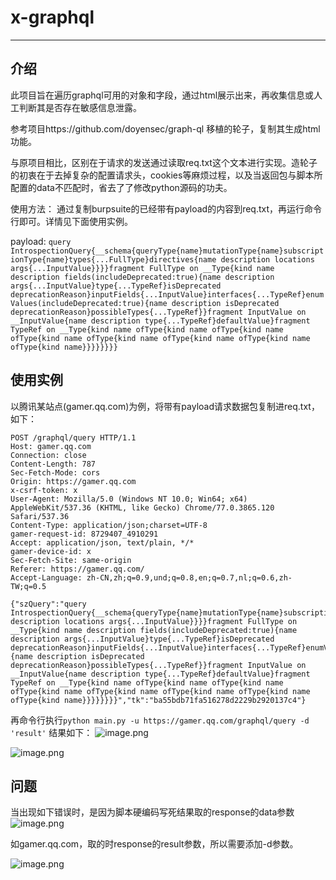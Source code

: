 # x-graphql


--------

## 介绍


此项目旨在遍历graphql可用的对象和字段，通过html展示出来，再收集信息或人工判断其是否存在敏感信息泄露。

参考项目https://github.com/doyensec/graph-ql 移植的轮子，复制其生成html功能。

与原项目相比，区别在于请求的发送通过读取req.txt这个文本进行实现。造轮子的初衷在于去掉复杂的配置请求头，cookies等麻烦过程，以及当返回包与脚本所配置的data不匹配时，省去了了修改python源码的功夫。

使用方法：
通过复制burpsuite的已经带有payload的内容到req.txt，再运行命令行即可。详情见下面使用实例。

payload:
`query IntrospectionQuery{__schema{queryType{name}mutationType{name}subscriptionType{name}types{...FullType}directives{name description locations args{...InputValue}}}}fragment FullType on __Type{kind name description fields(includeDeprecated:true){name description args{...InputValue}type{...TypeRef}isDeprecated deprecationReason}inputFields{...InputValue}interfaces{...TypeRef}enumValues(includeDeprecated:true){name description isDeprecated deprecationReason}possibleTypes{...TypeRef}}fragment InputValue on __InputValue{name description type{...TypeRef}defaultValue}fragment TypeRef on __Type{kind name ofType{kind name ofType{kind name ofType{kind name ofType{kind name ofType{kind name ofType{kind name ofType{kind name}}}}}}}}`


## 使用实例

以腾讯某站点(gamer.qq.com)为例，将带有payload请求数据包复制进req.txt，如下：

```
POST /graphql/query HTTP/1.1
Host: gamer.qq.com
Connection: close
Content-Length: 787
Sec-Fetch-Mode: cors
Origin: https://gamer.qq.com
x-csrf-token: x
User-Agent: Mozilla/5.0 (Windows NT 10.0; Win64; x64) AppleWebKit/537.36 (KHTML, like Gecko) Chrome/77.0.3865.120 Safari/537.36
Content-Type: application/json;charset=UTF-8
gamer-request-id: 8729407_4910291
Accept: application/json, text/plain, */*
gamer-device-id: x
Sec-Fetch-Site: same-origin
Referer: https://gamer.qq.com/
Accept-Language: zh-CN,zh;q=0.9,und;q=0.8,en;q=0.7,nl;q=0.6,zh-TW;q=0.5

{"szQuery":"query IntrospectionQuery{__schema{queryType{name}mutationType{name}subscriptionType{name}types{...FullType}directives{name description locations args{...InputValue}}}}fragment FullType on __Type{kind name description fields(includeDeprecated:true){name description args{...InputValue}type{...TypeRef}isDeprecated deprecationReason}inputFields{...InputValue}interfaces{...TypeRef}enumValues(includeDeprecated:true){name description isDeprecated deprecationReason}possibleTypes{...TypeRef}}fragment InputValue on __InputValue{name description type{...TypeRef}defaultValue}fragment TypeRef on __Type{kind name ofType{kind name ofType{kind name ofType{kind name ofType{kind name ofType{kind name ofType{kind name ofType{kind name}}}}}}}}","tk":"ba55bdb71fa516278d2229b2920137c4"}
```

再命令行执行`python main.py -u https://gamer.qq.com/graphql/query -d 'result'`
结果如下：
![image.png](https://ws1.sinaimg.cn/large/005IUN3mly1g8fjhnur6zj311i043js0.jpg)

![image.png](https://ws1.sinaimg.cn/large/005IUN3mly1g8fjiaadehj30nj1gbgqh.jpg)


## 问题
当出现如下错误时，是因为脚本硬编码写死结果取的response的data参数
![image.png](https://ws1.sinaimg.cn/large/005IUN3mly1g8fjlnjnt3j30va07ugmn.jpg)

如gamer.qq.com，取的时response的result参数，所以需要添加-d参数。

![image.png](https://ws1.sinaimg.cn/large/005IUN3mly1g8fjoelm67j31760damzh.jpg)
